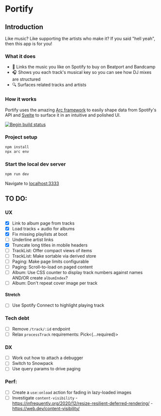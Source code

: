 
# Portify

## Introduction

Like music? Like supporting the artists who make it? If you said "hell yeah", then this app is for you! 

### What it does
- 🥰  Links the music you like on Spotify to buy on Beatport and Bandcamp
- 🎧  Shows you each track's musical key so you can see how DJ mixes are structured
- 🔍  Surfaces related tracks and artists 

### How it works
Portify uses the amazing [Arc framework](https://arc.codes) to easily shape data from Spotify's API and [Svelte](https://svelte.dev/) to surface it in an intuitive and polished UI.

[![Begin build status](https://buildstatus.begin.app/pie-lb1/status.svg)](https://begin.com)

### Project setup

```sh
npm install
npx arc env
```

### Start the local dev server

```sh
npm run dev
```

Navigate to [localhost:3333](http://localhost:3333)

## TO DO:

### UX
- [x] Link to album page from tracks
- [x] Load tracks + audio for albums
- [x] Fix missing playlists at boot
- [ ] Underline artist links
- [x] Truncate long titles in mobile headers
- [ ] TrackList: Offer compact views of items
- [ ] TrackList: Make sortable via derived store
- [ ] Paging: Make page limits configurable
- [ ] Paging: Scroll-to-load on paged content
- [ ] Album: Use CSS counter to display track numbers against names AND/OR create `albumIndex`?
- [ ] Album: Don't repeat cover image per track

#### Stretch
- [ ] Use Spotify Connect to highlight playing track

### Tech debt
- [ ] Remove `/track/:id` endpoint
- [ ] Relax `processTrack` requirements: Pick<{...required}>

### DX        
- [ ] Work out how to attach a debugger
- [ ] Switch to Snowpack
- [ ] Use query params to drive paging

### Perf:
- [ ] Create a `use:onload` action for fading in lazy-loaded images
- [ ] Investigate `content-visibility`
        - https://infrequently.org/2020/12/resize-resilient-deferred-rendering/
        - https://web.dev/content-visibility/
